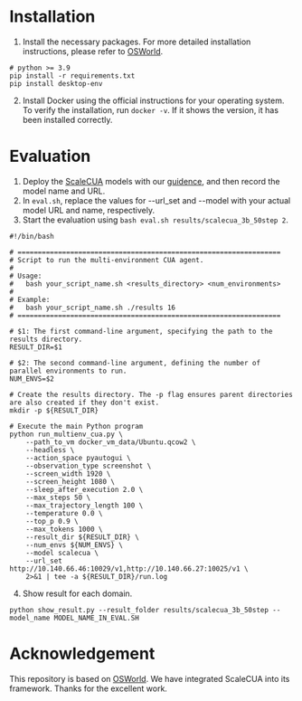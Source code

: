 # Installation
1. Install the necessary packages. For more detailed installation instructions, please refer to [OSWorld](https://github.com/xlang-ai/OSWorld).
```
# python >= 3.9
pip install -r requirements.txt
pip install desktop-env
```
2. Install Docker using the official instructions for your operating system. To verify the installation, run `docker -v`. If it shows the version, it has been installed correctly.

# Evaluation
1. Deploy the [ScaleCUA]() models with our [guidence](../README.md#-model-development), and then record the model name and URL.
2. In `eval.sh`, replace the values for --url_set and --model with your actual model URL and name, respectively.
3. Start the evaluation using `bash eval.sh results/scalecua_3b_50step 2`. 
  ```
  #!/bin/bash
  
  # =================================================================
  # Script to run the multi-environment CUA agent.
  #
  # Usage:
  #   bash your_script_name.sh <results_directory> <num_environments>
  #
  # Example:
  #   bash your_script_name.sh ./results 16
  # =================================================================
  
  # $1: The first command-line argument, specifying the path to the results directory.
  RESULT_DIR=$1
  
  # $2: The second command-line argument, defining the number of parallel environments to run.
  NUM_ENVS=$2
  
  # Create the results directory. The -p flag ensures parent directories are also created if they don't exist.
  mkdir -p ${RESULT_DIR}
  
  # Execute the main Python program
  python run_multienv_cua.py \
      --path_to_vm docker_vm_data/Ubuntu.qcow2 \
      --headless \
      --action_space pyautogui \
      --observation_type screenshot \
      --screen_width 1920 \
      --screen_height 1080 \
      --sleep_after_execution 2.0 \
      --max_steps 50 \
      --max_trajectory_length 100 \
      --temperature 0.0 \
      --top_p 0.9 \
      --max_tokens 1000 \
      --result_dir ${RESULT_DIR} \
      --num_envs ${NUM_ENVS} \
      --model scalecua \
      --url_set http://10.140.66.46:10029/v1,http://10.140.66.27:10025/v1 \
      2>&1 | tee -a ${RESULT_DIR}/run.log
  ```
4. Show result for each domain.
```
python show_result.py --result_folder results/scalecua_3b_50step --model_name MODEL_NAME_IN_EVAL.SH
```

# Acknowledgement
This repository is based on [OSWorld](https://github.com/xlang-ai/OSWorld). We have integrated ScaleCUA into its framework. Thanks for the excellent work.
